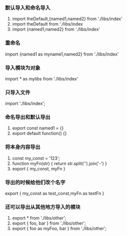 ### 默认导入和命名导入 
1. import theDefault,{named1,named2} from './libs/index'
2. import theDefault from './libs/index
3. import {named1,named2} from './libs/index'

### 重命名
import {named1 as myname1,named2} from './libs/index'
### 导入模块为对象
import * as mylibs from './libs/index'

### 只导入文件
import './libs/index';

### 命名导出和默认导出
1. export const named1 = {}
2. export default function() {}

### 将本身内容导出
1. const my_const = '123';
2. function myFn(str) {
    return str.split('').join('-')
}
3. export { my_const, myFn }

### 导出的时候给他们改个名字
export { my_const as test_const,myFn as testFn }

### 还可以导出从其他地方导入的模块
1. export * from './libs/other';
2. export { foo, bar } from './libs/other';
3. export { foo as myFoo, bar } from './libs/other';
